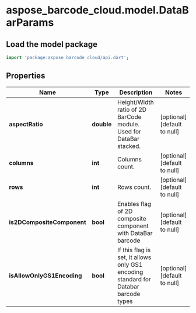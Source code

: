 # aspose_barcode_cloud.model.DataBarParams

## Load the model package
```dart
import 'package:aspose_barcode_cloud/api.dart';
```

## Properties
Name | Type | Description | Notes
------------ | ------------- | ------------- | -------------
**aspectRatio** | **double** | Height/Width ratio of 2D BarCode module. Used for DataBar stacked. | [optional] [default to null]
**columns** | **int** | Columns count. | [optional] [default to null]
**rows** | **int** | Rows count. | [optional] [default to null]
**is2DCompositeComponent** | **bool** | Enables flag of 2D composite component with DataBar barcode | [optional] [default to null]
**isAllowOnlyGS1Encoding** | **bool** | If this flag is set, it allows only GS1 encoding standard for Databar barcode types | [optional] [default to null]


